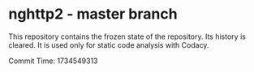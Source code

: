 # nghttp2 - master branch

This repository contains the frozen state of the repository.
Its history is cleared. It is used only for static code
analysis with Codacy.

Commit Time: 1734549313